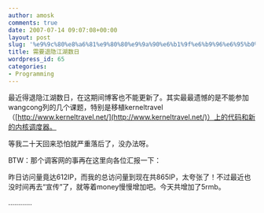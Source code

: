 ```yaml
---
author: amosk
comments: true
date: 2007-07-14 09:07:08+00:00
layout: post
slug: '%e9%9c%80%e8%a6%81%e9%80%80%e9%9a%90%e6%b1%9f%e6%b9%96%e6%95%b0%e6%97%a5'
title: 需要退隐江湖数日
wordpress_id: 65
categories:
- Programming
---
```


最近得退隐江湖数日，在这期间博客也不能更新了。其实最最遗憾的是不能参加wangcong列的几个课题，特别是移植kerneltravel（[http://www.kerneltravel.net/](http://www.kerneltravel.net/)）上的代码和新的内核调度器。

等我二十天回来恐怕就严重落后了，没办法呀。

BTW：那个调客网的事再在这里向各位汇报一下：

昨日访问量竟达612IP，而我的总访问量到现在共865IP，太夸张了！不过最近也没时间再去“宣传”了，就等着money慢慢增加吧。今天共增加了5rmb。

…………

